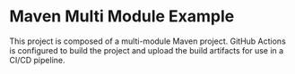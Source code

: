 # Maven Multi Module Example

This project is composed of a multi-module Maven project. GitHub Actions is
configured to build the project and upload the build artifacts for use in a
CI/CD pipeline.
